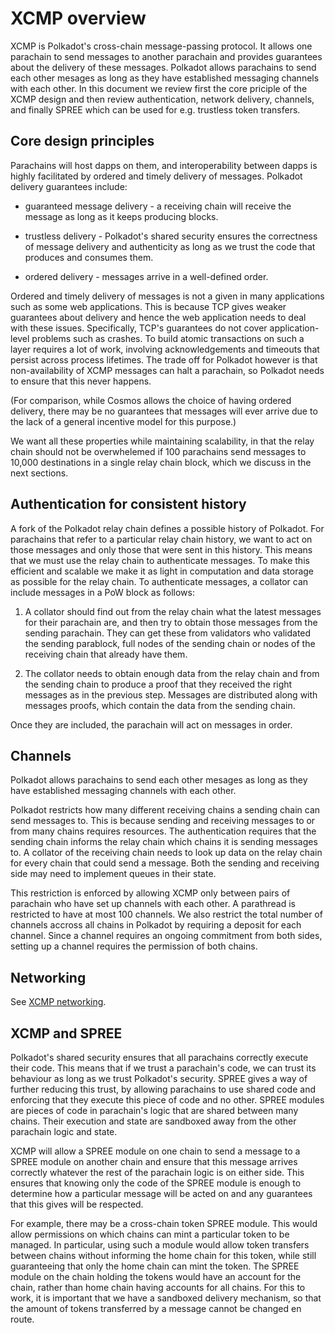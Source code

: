 # XCMP overview

XCMP is Polkadot's cross-chain message-passing protocol. It allows one parachain to send messages to another parachain and provides guarantees about the delivery of these messages. Polkadot allows parachains to send each other mesages as long as they have established messaging channels with each other. In this document we review first the core priciple of the XCMP design and then review authentication, network delivery, channels, and finally SPREE which can be used for e.g. trustless token transfers.

## Core design principles

Parachains will host dapps on them, and interoperability between dapps is highly facilitated by ordered and timely delivery of messages. Polkadot delivery guarantees include:

- guaranteed message delivery - a receiving chain will receive the message as long as it keeps producing blocks.

- trustless delivery - Polkadot's shared security ensures the correctness of message delivery and authenticity as long as we trust the code that produces and consumes them.

- ordered delivery - messages arrive in a well-defined order.

Ordered and timely delivery of messages is not a given in many applications such as some web applications. This is because TCP gives weaker guarantees about delivery and hence the web application needs to deal with these issues. Specifically, TCP's guarantees do not cover application-level problems such as crashes. To build atomic transactions on such a layer requires a lot of work, involving acknowledgements and timeouts that persist across process lifetimes. The trade off for Polkadot however is that non-availability of XCMP messages can halt a parachain, so Polkadot needs to ensure that this never happens.

(For comparison, while Cosmos allows the choice of having ordered delivery, there may be no guarantees that messages will ever arrive due to the lack of a general incentive model for this purpose.)

We want all these properties while maintaining scalability, in that the relay chain should not be overwhelemed if 100 parachains send messages to 10,000 destinations in a single relay chain block, which we discuss in the next sections.


## Authentication for consistent history

A fork of the Polkadot relay chain defines a possible history of Polkadot. For parachains that refer to a particular relay chain history, we want to act on those messages and only those that were sent in this history. This means that we must use the relay chain to authenticate messages. To make this efficient and scalable we make it as light in computation and data storage as possible for the relay chain. To authenticate messages, a collator can include messages in a PoW block as follows:

1. A collator should find out from the relay chain what the latest messages for their parachain are, and then try to obtain those messages from the sending parachain. They can get these from validators who validated the sending parablock, full nodes of the sending chain or nodes of the receiving chain that already have them.

2. The collator needs to obtain enough data from the relay chain and from the sending chain to produce a proof that they received the right messages as in the previous step. Messages are distributed along with messages proofs, which contain the data from the sending chain.

Once they are included, the parachain will act on messages in order.


## Channels

Polkadot allows parachains to send each other mesages as long as they have established messaging channels with each other.

Polkadot restricts how many different receiving chains a sending chain can send messages to. This is because sending and receiving messages to or from many chains requires resources. The authentication requires that the sending chain informs the relay chain which chains it is sending messages to. A collator of the receiving chain needs to look up data on the relay chain for every chain that could send a message. Both the sending and receiving side may need to implement queues in their state.

This restriction is enforced by allowing XCMP only between pairs of parachain who have set up channels with each other. A parathread is restricted to have at most 100 channels. We also restrict the total number of channels accross all chains in Polkadot by requiring a deposit for each channel. Since a channel requires an ongoing commitment from both sides, setting up a channel requires the permission of both chains.


## Networking

See [XCMP networking](/polkadot/networking/4-xcmp.html).


## XCMP and SPREE

Polkadot's shared security ensures that all parachains correctly execute their code. This means that if we trust a parachain's code, we can trust its behaviour as long as we trust Polkadot's security. SPREE gives a way of further reducing this trust, by allowing parachains to use shared code and enforcing that they execute this piece of code and no other. SPREE modules are pieces of code in parachain's logic that are shared between many chains. Their execution and state are sandboxed away from the other parachain logic and state.

XCMP will allow a SPREE module on one chain to send a message to a SPREE module on another chain and ensure that this message arrives correctly whatever the rest of the parachain logic is on either side. This ensures that knowing only the code of the SPREE module is enough to determine how a particular message will be acted on and any guarantees that this gives will be respected.

For example, there may be a cross-chain token SPREE module. This would allow permissions on which chains can mint a particular token to be managed. In particular, using such a module would allow token transfers between chains without informing the home chain for this token, while still guaranteeing that only the home chain can mint the token. The SPREE module on the chain holding the tokens would have an account for the chain, rather than home chain having accounts for all chains.  For this to work, it is important that we have a sandboxed delivery mechanism, so that the amount of tokens transferred by a message cannot be changed en route.
